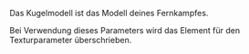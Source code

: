 Das Kugelmodell ist das Modell deines Fernkampfes.

Bei Verwendung dieses Parameters wird das Element für den Texturparameter überschrieben.